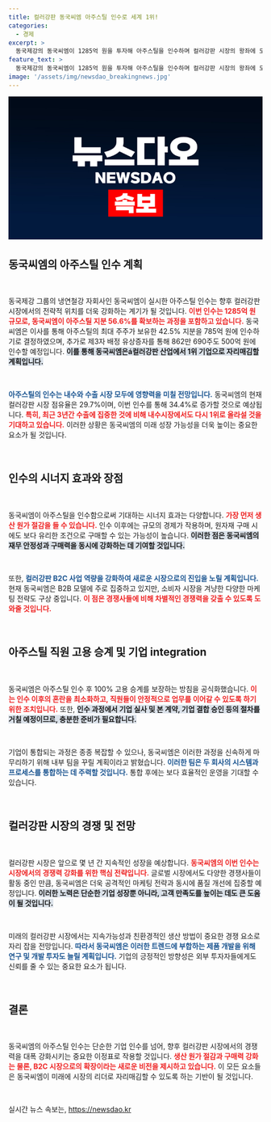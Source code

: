 ```yaml
---
title: 컬러강판 동국씨엠 아주스틸 인수로 세계 1위!
categories:
  - 경제
excerpt: >
  동국제강의 동국씨엠이 1285억 원을 투자해 아주스틸을 인수하며 컬러강판 시장의 왕좌에 도전합니다! 이번 거래로 시장 점유율을 29.7%에서 34.4%로 끌어올리며, 강력한 시너지 효과를 기대하고 있습니다. 새로운 역사를 만들어갈 동국씨엠의 행보를 주목하세요!
feature_text: >
  동국제강의 동국씨엠이 1285억 원을 투자해 아주스틸을 인수하며 컬러강판 시장의 왕좌에 도전합니다! 이번 거래로 시장 점유율을 29.7%에서 34.4%로 끌어올리며, 강력한 시너지 효과를 기대하고 있습니다. 새로운 역사를 만들어갈 동국씨엠의 행보를 주목하세요!
image: '/assets/img/newsdao_breakingnews.jpg'
---
```


<p><img src="/assets/img/newsdao_breakingnews.jpg" alt="pcversion 속보" /></p>

<h2 data-ke-size="size26">동국씨엠의 아주스틸 인수 계획</h2>

<p data-ke-size="size16">&nbsp;</p>

<p>동국제강 그룹의 냉연철강 자회사인 동국씨엠이 실시한 아주스틸 인수는 향후 컬러강판 시장에서의 전략적 위치를 더욱 강화하는 계기가 될 것입니다. <b><span style="color: #ee2323;">이번 인수는 1285억 원 규모로, 동국씨엠이 아주스틸 지분 56.6%를 확보하는 과정을 포함하고 있습니다.</span></b> 동국씨엠은 이사를 통해 아주스틸의 최대 주주가 보유한 42.5% 지분을 785억 원에 인수하기로 결정하였으며, 추가로 제3자 배정 유상증자를 통해 862만 690주도 500억 원에 인수할 예정입니다. <b><span style="background-color: #21538527;">이를 통해 동국씨엠은&aacute;컬러강판 산업에서 1위 기업으로 자리매김할 계획입니다.</span></b> </p>

<p data-ke-size="size16">&nbsp;</p>

<p><b><span style="color: #1a5490;">아주스틸의 인수는 내수와 수출 시장 모두에 영향력을 미칠 전망입니다.</span></b> 동국씨엠의 현재 컬러강판 시장 점유율은 29.7%이며, 이번 인수를 통해 34.4%로 증가할 것으로 예상됩니다. <b><span style="color: #ee2323;">특히, 최근 3년간 수출에 집중한 것에 비해 내수시장에서도 다시 1위로 올라설 것을 기대하고 있습니다.</span></b> 이러한 상황은 동국씨엠의 미래 성장 가능성을 더욱 높이는 중요한 요소가 될 것입니다.</p>

<p data-ke-size="size16">&nbsp;</p>

<h2 data-ke-size="size26">인수의 시너지 효과와 장점</h2>

<p data-ke-size="size16">&nbsp;</p>

<p>동국씨엠이 아주스틸을 인수함으로써 기대하는 시너지 효과는 다양합니다. <b><span style="color: #ee2323;">가장 먼저 생산 원가 절감을 들 수 있습니다.</span></b> 인수 이후에는 규모의 경제가 작용하며, 원자재 구매 시에도 보다 유리한 조건으로 구매할 수 있는 가능성이 높습니다. <b><span style="background-color: #21538527;">이러한 점은 동국씨엠의 재무 안정성과 구매력을 동시에 강화하는 데 기여할 것입니다.</span></b> </p>

<p data-ke-size="size16">&nbsp;</p>

<p>또한, <b><span style="color: #1a5490;">컬러강판 B2C 사업 역량을 강화하여 새로운 시장으로의 진입을 노릴 계획입니다.</span></b> 현재 동국씨엠은 B2B 모델에 주로 집중하고 있지만, 소비자 시장을 겨냥한 다양한 마케팅 전략도 구상 중입니다. <b><span style="color: #ee2323;">이 점은 경쟁사들에 비해 차별적인 경쟁력을 갖출 수 있도록 도와줄 것입니다.</span></b> </p>

<p data-ke-size="size16">&nbsp;</p>

<h2 data-ke-size="size26">아주스틸 직원 고용 승계 및 기업 integration</h2>

<p data-ke-size="size16">&nbsp;</p>

<p>동국씨엠은 아주스틸 인수 후 100% 고용 승계를 보장하는 방침을 공식화했습니다. <b><span style="color: #ee2323;">이는 인수 이후의 혼란을 최소화하고, 직원들이 안정적으로 업무를 이어갈 수 있도록 하기 위한 조치입니다.</span></b> 또한, <b><span style="background-color: #21538527;">인수 과정에서 기업 실사 및 본 계약, 기업 결합 승인 등의 절차를 거칠 예정이므로, 충분한 준비가 필요합니다.</span></b> </p>

<p data-ke-size="size16">&nbsp;</p>

<p>기업이 통합되는 과정은 종종 복잡할 수 있으나, 동국씨엠은 이러한 과정을 신속하게 마무리하기 위해 내부 팀을 꾸릴 계획이라고 밝혔습니다. <b><span style="color: #1a5490;">이러한 팀은 두 회사의 시스템과 프로세스를 통합하는 데 주력할 것입니다.</span></b> 통합 후에는 보다 효율적인 운영을 기대할 수 있습니다. </p>

<p data-ke-size="size16">&nbsp;</p>

<h2 data-ke-size="size26">컬러강판 시장의 경쟁 및 전망</h2>

<p data-ke-size="size16">&nbsp;</p>

<p>컬러강판 시장은 앞으로 몇 년 간 지속적인 성장을 예상합니다. <b><span style="color: #ee2323;">동국씨엠의 이번 인수는 시장에서의 경쟁력 강화를 위한 핵심 전략입니다.</span></b> 글로벌 시장에서도 다양한 경쟁사들이 활동 중인 만큼, 동국씨엠은 더욱 공격적인 마케팅 전략과 동시에 품질 개선에 집중할 예정입니다. <b><span style="background-color: #21538527;">이러한 노력은 단순한 기업 성장뿐 아니라, 고객 만족도를 높이는 데도 큰 도움이 될 것입니다.</span></b> </p>

<p data-ke-size="size16">&nbsp;</p>

<p>미래의 컬러강판 시장에서는 지속가능성과 친환경적인 생산 방법이 중요한 경쟁 요소로 자리 잡을 전망입니다. <b><span style="color: #1a5490;">따라서 동국씨엠은 이러한 트렌드에 부합하는 제품 개발을 위해 연구 및 개발 투자도 늘릴 계획입니다.</span></b> 기업의 긍정적인 방향성은 외부 투자자들에게도 신뢰를 줄 수 있는 중요한 요소가 됩니다.</p>

<p data-ke-size="size16">&nbsp;</p>

<h2 data-ke-size="size26">결론</h2>

<p data-ke-size="size16">&nbsp;</p>

<p>동국씨엠의 아주스틸 인수는 단순한 기업 인수를 넘어, 향후 컬러강판 시장에서의 경쟁력을 대폭 강화시키는 중요한 이정표로 작용할 것입니다. <b><span style="color: #ee2323;">생산 원가 절감과 구매력 강화는 물론, B2C 시장으로의 확장이라는 새로운 비전을 제시하고 있습니다.</span></b> 이 모든 요소들은 동국씨엠이 미래에 시장의 리더로 자리매김할 수 있도록 하는 기반이 될 것입니다.</p>

<p data-ke-size="size16">&nbsp;</p>
실시간 뉴스 속보는, <a href="https://newsdao.kr" rel="dofollow">https://newsdao.kr</a>


